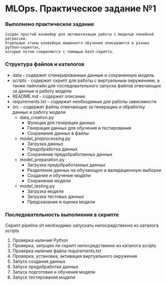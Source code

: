 # MLOps. Практическое задание №1

### Выполнено практическое задание
    Создан простой конвейер для автоматизации работы с моделью линейной регрессии. 
    Отдельные этапы конвейера машинного обучения описываются в разных python–скриптах, 
    которые потом соединяются с помощью bash-скрипта.

### Структура файлов и каталогов
- data - содержит сгенерированные данные и сохраненную модель
- scripts - содержит скрипт для работы с виртуальным окружением, а также пайплайн для последовательного запуска файлов
  отвечающих за данные и работу модели
- README.md - содержит описание
- requirements.txt - содержит необходимые для работы зависимости
- src - содержит файлы отвечающие за генерацию и обработку данных и работу модели
    - data_creation.py
        - Функция для генерации данных
        - Генерация данных для обучения и тестирования
        - Сохранение данных в файлы
    - model_preprocessing.py
        - Загрузка данных
        - Предобработка данных
        - Сохранение предобработанных данных
    - model_preparation.py
        - Загрузка предобработанных данных
        - Разделение данных на обучающую и валидационную выборки
        - Создание и обучение модели
        - Сохранение модели
    - model_testing.py
        - Загрузка модели
        - Загрузка тестовых данных
        - Предсказание и оценка модели

### Последовательность выполнения в скрипте

Скрипт pipeline.sh необходимо запускать непосредственно из каталога scripts

1. Проверка наличие Python
2. Проверка, запущен ли скрипт непосредственно из каталога scripts
3. Проверка наличия файла requirements.txt
4. Проверка, установка, активация виртуального окружения
5. Запуск создания данных
6. Запуск предобработки данных
7. Запуск подготовки и обучения модели
8. Запуск тестирования модели
